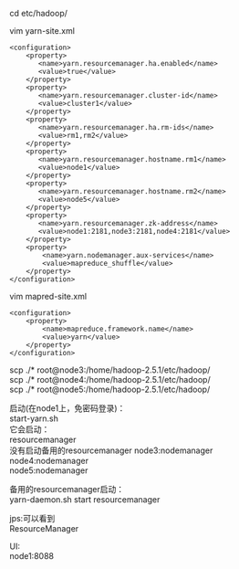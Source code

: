 cd etc/hadoop/<br>

vim yarn-site.xml
```
<configuration>
	<property>
	   <name>yarn.resourcemanager.ha.enabled</name>
	   <value>true</value>
	</property>
	<property>
	   <name>yarn.resourcemanager.cluster-id</name>
	   <value>cluster1</value>
	</property>
	<property>
	   <name>yarn.resourcemanager.ha.rm-ids</name>
	   <value>rm1,rm2</value>
	</property>
	<property>
	   <name>yarn.resourcemanager.hostname.rm1</name>
	   <value>node1</value>
	</property>
	<property>
	   <name>yarn.resourcemanager.hostname.rm2</name>
	   <value>node5</value>
	</property>
	<property>
	   <name>yarn.resourcemanager.zk-address</name>
	   <value>node1:2181,node3:2181,node4:2181</value>
	</property>
	<property>
        <name>yarn.nodemanager.aux-services</name>
        <value>mapreduce_shuffle</value>
    </property>
</configuration>
```

vim mapred-site.xml
```
<configuration>
    <property>
        <name>mapreduce.framework.name</name>
        <value>yarn</value>
    </property>
</configuration>
```
scp ./* root@node3:/home/hadoop-2.5.1/etc/hadoop/<br>
scp ./* root@node4:/home/hadoop-2.5.1/etc/hadoop/<br>
scp ./* root@node5:/home/hadoop-2.5.1/etc/hadoop/<br>

启动(在node1上，免密码登录)：<br>
start-yarn.sh<br>
它会启动：<br>
resourcemanager<br> 没有启动备用的resourcemanager
node3:nodemanager<br>
node4:nodemanager<br>
node5:nodemanager<br>

备用的resourcemanager启动：<br>
yarn-daemon.sh start resourcemanager<br>

jps:可以看到<br>
ResourceManager<br>

UI:<br>
node1:8088<br>
